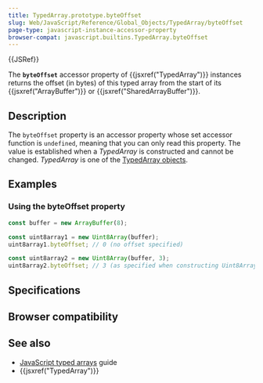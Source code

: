 ```yaml
---
title: TypedArray.prototype.byteOffset
slug: Web/JavaScript/Reference/Global_Objects/TypedArray/byteOffset
page-type: javascript-instance-accessor-property
browser-compat: javascript.builtins.TypedArray.byteOffset
---
```


{{JSRef}}

The **`byteOffset`** accessor property of {{jsxref("TypedArray")}} instances returns the offset (in bytes) of this typed array from the start of its {{jsxref("ArrayBuffer")}} or {{jsxref("SharedArrayBuffer")}}.

## Description

The `byteOffset` property is an accessor property whose set accessor function is `undefined`, meaning that you can only read this property. The value is established when a _TypedArray_ is constructed and cannot be changed. _TypedArray_ is one of the [TypedArray objects](/Web/JavaScript/Reference/Global_Objects/TypedArray#typedarray_objects).

## Examples

### Using the byteOffset property

```js
const buffer = new ArrayBuffer(8);

const uint8array1 = new Uint8Array(buffer);
uint8array1.byteOffset; // 0 (no offset specified)

const uint8array2 = new Uint8Array(buffer, 3);
uint8array2.byteOffset; // 3 (as specified when constructing Uint8Array)
```

## Specifications



## Browser compatibility



## See also

- [JavaScript typed arrays](/Web/JavaScript/Guide/Typed_arrays) guide
- {{jsxref("TypedArray")}}
